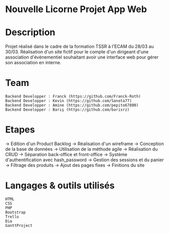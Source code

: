 # Nouvelle Licorne Projet App Web

# Description

Projet réalisé dans le cadre de la formation TSSR à l'ECAM du 28/03 au 30/03.
Réalisation d'un site fictif pour le compte d'un dirigeant d'une association d'évènementiel souhaitant avoir une interface web pour gérer son association en interne.

# Team

    Backend Developper : Franck (https://github.com/Franck-Roth)
    Backend Developper : Kevin (https://github.com/Sanota77)
    Backend Developper : Amine (https://github.com/pepito67800)
    Backend Developper : Barış (https://github.com/barisrz)

# Etapes

-> Edition d'un Product Backlog
-> Réalisation d'un wireframe
-> Conception de la base de données
-> Utilisation de la méthode agile
-> Réalisation du CRUD
-> Séparation back-office et front-office
-> Système d'authentification avec hash_password
-> Gestion des sessions et du panier -> Filtrage des produits -> Ajout des pages fixes -> Finitions du site


# Langages & outils utilisés

    HTML 
    CSS
    PHP
    Bootstrap
    Trello
    Dia
    GanttProject
